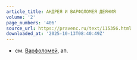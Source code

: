 ```yaml
---
article_title: АНДРЕЯ И ВАРФОЛОМЕЯ ДЕЯНИЯ
volume: '2'
page_numbers: '406'
source_url: https://pravenc.ru/text/115356.html
downloaded_at: '2025-10-13T08:40:49Z'
---
```


- см. [Варфоломей](https://pravenc.ru/text/Варфоломей.html), ап.
